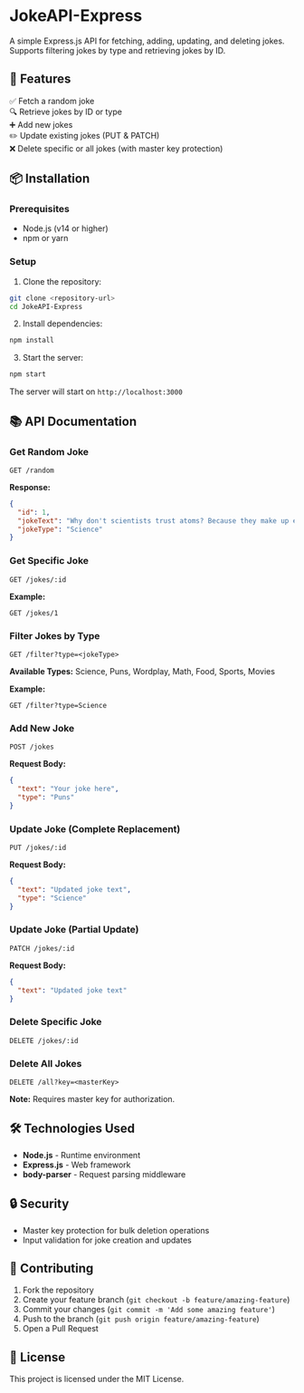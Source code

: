 # JokeAPI-Express

A simple Express.js API for fetching, adding, updating, and deleting jokes. Supports filtering jokes by type and retrieving jokes by ID.

## 🚀 Features

✅ Fetch a random joke  
🔍 Retrieve jokes by ID or type  
➕ Add new jokes  
✏️ Update existing jokes (PUT & PATCH)  
❌ Delete specific or all jokes (with master key protection)

## 📦 Installation

### Prerequisites
- Node.js (v14 or higher)
- npm or yarn

### Setup
1. Clone the repository:
```bash
git clone <repository-url>
cd JokeAPI-Express
```

2. Install dependencies:
```bash
npm install
```

3. Start the server:
```bash
npm start
```

The server will start on `http://localhost:3000`

## 📚 API Documentation

### Get Random Joke
```http
GET /random
```

**Response:**
```json
{
  "id": 1,
  "jokeText": "Why don't scientists trust atoms? Because they make up everything.",
  "jokeType": "Science"
}
```

### Get Specific Joke
```http
GET /jokes/:id
```

**Example:**
```http
GET /jokes/1
```

### Filter Jokes by Type
```http
GET /filter?type=<jokeType>
```

**Available Types:** Science, Puns, Wordplay, Math, Food, Sports, Movies

**Example:**
```http
GET /filter?type=Science
```

### Add New Joke
```http
POST /jokes
```

**Request Body:**
```json
{
  "text": "Your joke here",
  "type": "Puns"
}
```

### Update Joke (Complete Replacement)
```http
PUT /jokes/:id
```

**Request Body:**
```json
{
  "text": "Updated joke text",
  "type": "Science"
}
```

### Update Joke (Partial Update)
```http
PATCH /jokes/:id
```

**Request Body:**
```json
{
  "text": "Updated joke text"
}
```

### Delete Specific Joke
```http
DELETE /jokes/:id
```

### Delete All Jokes
```http
DELETE /all?key=<masterKey>
```

**Note:** Requires master key for authorization.

## 🛠️ Technologies Used

- **Node.js** - Runtime environment
- **Express.js** - Web framework
- **body-parser** - Request parsing middleware

## 🔒 Security

- Master key protection for bulk deletion operations
- Input validation for joke creation and updates

## 🤝 Contributing

1. Fork the repository
2. Create your feature branch (`git checkout -b feature/amazing-feature`)
3. Commit your changes (`git commit -m 'Add some amazing feature'`)
4. Push to the branch (`git push origin feature/amazing-feature`)
5. Open a Pull Request

## 📜 License

This project is licensed under the MIT License.
